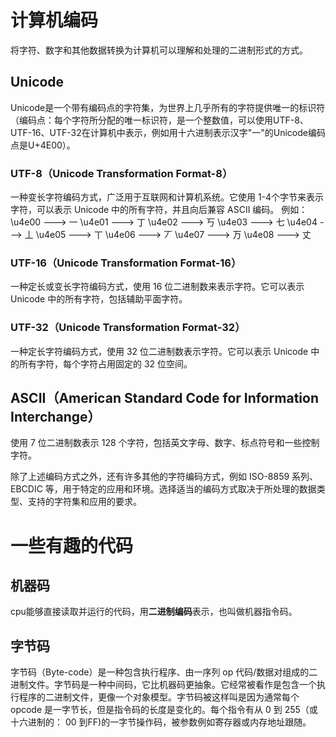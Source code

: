 # 计算机编码
将字符、数字和其他数据转换为计算机可以理解和处理的二进制形式的方式。

## Unicode
Unicode是一个带有编码点的字符集，为世界上几乎所有的字符提供唯一的标识符（编码点：每个字符所分配的唯一标识符，是一个整数值，可以使用UTF-8、UTF-16、UTF-32在计算机中表示，例如用十六进制表示汉字"一"的Unicode编码点是U+4E00）。

### UTF-8（Unicode Transformation Format-8）
一种变长字符编码方式，广泛用于互联网和计算机系统。它使用 1-4个字节来表示字符，可以表示 Unicode 中的所有字符，并且向后兼容 ASCII 编码。
例如：
﻿\u4e00	--->	一
\u4e01	--->	丁
\u4e02	--->	丂
\u4e03	--->	七
\u4e04	--->	丄
\u4e05	--->	丅
\u4e06	--->	丆
\u4e07	--->	万
\u4e08	--->	丈

### UTF-16（Unicode Transformation Format-16）
一种定长或变长字符编码方式，使用 16 位二进制数来表示字符。它可以表示 Unicode 中的所有字符，包括辅助平面字符。

### UTF-32（Unicode Transformation Format-32）
一种定长字符编码方式，使用 32 位二进制数表示字符。它可以表示 Unicode 中的所有字符，每个字符占用固定的 32 位空间。

## ASCII（American Standard Code for Information Interchange）
使用 7 位二进制数表示 128 个字符，包括英文字母、数字、标点符号和一些控制字符。

除了上述编码方式之外，还有许多其他的字符编码方式，例如 ISO-8859 系列、EBCDIC 等，用于特定的应用和环境。选择适当的编码方式取决于所处理的数据类型、支持的字符集和应用的要求。

# 一些有趣的代码
## 机器码
cpu能够直接读取并运行的代码，用**二进制编码**表示，也叫做机器指令码。
## 字节码
字节码（Byte-code）是一种包含执行程序、由一序列 op 代码/数据对组成的二进制文件。字节码是一种中间码，它比机器码更抽象。它经常被看作是包含一个执行程序的二进制文件，更像一个对象模型。字节码被这样叫是因为通常每个 opcode 是一字节长，但是指令码的长度是变化的。每个指令有从 0 到 255（或十六进制的： 00 到FF)的一字节操作码，被参数例如寄存器或内存地址跟随。

